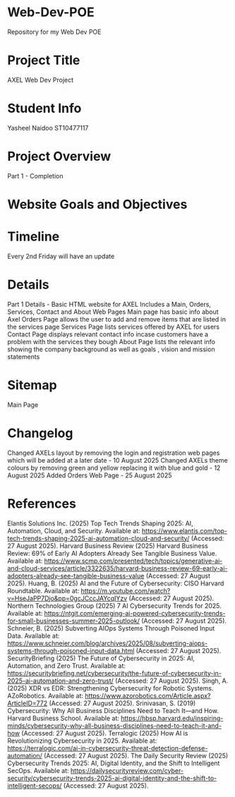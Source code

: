 # Web-Dev-POE
Repository for my Web Dev POE

# Project Title
AXEL Web Dev Project

# Student Info
Yasheel Naidoo
ST10477117

# Project Overview
Part 1 - Completion


# Website Goals and Objectives

# Timeline 
Every 2nd Friday will have an update

# Details
Part 1 Details - Basic HTML website for AXEL 
Includes a Main, Orders, Services, Contact and About Web Pages
Main page has basic info about Axel 
Orders Page allows the user to add and remove items that are listed in the services page
Services Page lists services offered by AXEL for users
Contact Page displays relevant contact info incase customers have a problem with the services they bough
About Page lists the relevant info showing the company background as well as goals , vision and mission statements

# Sitemap
 Main Page

# Changelog
Changed AXELs layout by removing the login and registration web pages which will be added at a later date - 10 August 2025
Changed AXELs theme colours by removing green and yellow replacing it with blue and gold - 12 August 2025
Added Orders Web Page - 25 August 2025

# References
Elantis Solutions Inc. (2025) Top Tech Trends Shaping 2025: AI, Automation, Cloud, and Security. Available at: https://www.elantis.com/top-tech-trends-shaping-2025-ai-automation-cloud-and-security/ (Accessed: 27 August 2025).
Harvard Business Review (2025) Harvard Business Review: 69% of Early AI Adopters Already See Tangible Business Value. Available at: https://www.scmp.com/presented/tech/topics/generative-ai-and-cloud-services/article/3322635/harvard-business-review-69-early-ai-adopters-already-see-tangible-business-value (Accessed: 27 August 2025).
Huang, B. (2025) AI and the Future of Cybersecurity: CISO Harvard Roundtable. Available at: https://m.youtube.com/watch?v=HseJaPP7Djo&pp=0gcJCccJAYcqIYzv (Accessed: 27 August 2025).
Northern Technologies Group (2025) 7 AI Cybersecurity Trends for 2025. Available at: https://ntgit.com/emerging-ai-powered-cybersecurity-trends-for-small-businesses-summer-2025-outlook/ (Accessed: 27 August 2025).
Schneier, B. (2025) Subverting AIOps Systems Through Poisoned Input Data. Available at: https://www.schneier.com/blog/archives/2025/08/subverting-aiops-systems-through-poisoned-input-data.html (Accessed: 27 August 2025).
SecurityBriefing (2025) The Future of Cybersecurity in 2025: AI, Automation, and Zero Trust. Available at: https://securitybriefing.net/cybersecurity/the-future-of-cybersecurity-in-2025-ai-automation-and-zero-trust/ (Accessed: 27 August 2025).
Singh, A. (2025) XDR vs EDR: Strengthening Cybersecurity for Robotic Systems. AZoRobotics. Available at: https://www.azorobotics.com/Article.aspx?ArticleID=772 (Accessed: 27 August 2025).
Srinivasan, S. (2019) Cybersecurity: Why All Business Disciplines Need to Teach It—and How. Harvard Business School. Available at: https://hbsp.harvard.edu/inspiring-minds/cybersecurity-why-all-business-disciplines-need-to-teach-it-and-how (Accessed: 27 August 2025).
Terralogic (2025) How AI is Revolutionizing Cybersecurity in 2025. Available at: https://terralogic.com/ai-in-cybersecurity-threat-detection-defense-automation/ (Accessed: 27 August 2025).
The Daily Security Review (2025) Cybersecurity Trends 2025: AI, Digital Identity, and the Shift to Intelligent SecOps. Available at: https://dailysecurityreview.com/cyber-security/cybersecurity-trends-2025-ai-digital-identity-and-the-shift-to-intelligent-secops/ (Accessed: 27 August 2025).




